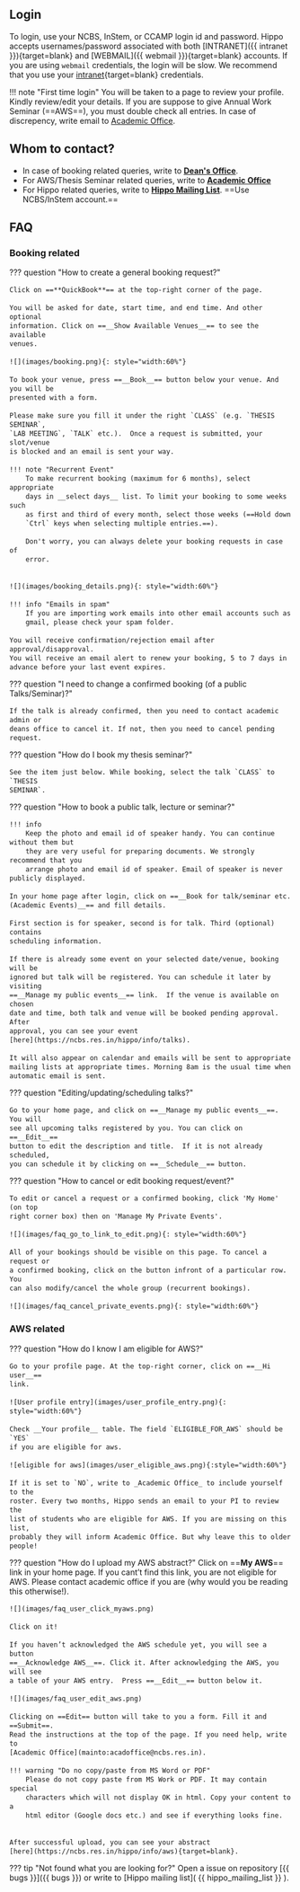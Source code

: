 ## Login
To login, use your NCBS, InStem, or CCAMP login id and password. Hippo accepts
usernames/password associated with both
[INTRANET]({{ intranet }}){target=blank} and 
[WEBMAIL]({{ webmail }}){target=blank} accounts. If you are using
`webmail` credentials, the login will be slow. We recommend that you use your
[intranet](http://intranet.ncbs.res.in/user){target=blank} credentials.

!!! note "First time login"
    You will be taken to a page to review your
    profile. Kindly review/edit your details. If you are suppose to give Annual
    Work Seminar (==AWS==), you must double check all entries. In case of
    discrepency, write email to [Academic
    Office](mailto:acadoffice@ncbs.res.in).

## Whom to contact?

- In case of booking related queries, write to [__Dean's
  Office__](mailto:deansoffice@ncbs.res.in).
- For AWS/Thesis Seminar related queries, write to [__Academic
  Office__](mailto:acadoffice@ncbs.res.in)
- For Hippo related queries, write to [__Hippo Mailing
  List__](mailto:hippo@lists.ncbs.res.in). ==Use NCBS/InStem account.==


## FAQ 

### Booking related

??? question "How to create a general booking request?"

    Click on ==**QuickBook**== at the top-right corner of the page. 

    You will be asked for date, start time, and end time. And other optional
    information. Click on ==__Show Available Venues__== to see the available
    venues.

    ![](images/booking.png){: style="width:60%"}

    To book your venue, press ==__Book__== button below your venue. And you will be
    presented with a form.

    Please make sure you fill it under the right `CLASS` (e.g. `THESIS SEMINAR`,
    `LAB MEETING`, `TALK` etc.).  Once a request is submitted, your slot/venue
    is blocked and an email is sent your way. 

    !!! note "Recurrent Event"
        To make recurrent booking (maximum for 6 months), select appropriate
        days in __select days__ list. To limit your booking to some weeks such
        as first and third of every month, select those weeks (==Hold down
        `Ctrl` keys when selecting multiple entries.==).

        Don't worry, you can always delete your booking requests in case of
        error.


    ![](images/booking_details.png){: style="width:60%"}

    !!! info "Emails in spam"
        If you are importing work emails into other email accounts such as
        gmail, please check your spam folder.

    You will receive confirmation/rejection email after approval/disapproval.
    You will receive an email alert to renew your booking, 5 to 7 days in
    advance before your last event expires.


??? question "I need to change a confirmed booking (of a public Talks/Seminar)?"

    If the talk is already confirmed, then you need to contact academic admin or
    deans office to cancel it. If not, then you need to cancel pending request.


??? question "How do I book my thesis seminar?"

    See the item just below. While booking, select the talk `CLASS` to `THESIS
    SEMINAR`.

??? question "How to book a public talk, lecture or seminar?"

    !!! info 
        Keep the photo and email id of speaker handy. You can continue without them but
        they are very useful for preparing documents. We strongly recommend that you
        arrange photo and email id of speaker. Email of speaker is never publicly displayed. 

    In your home page after login, click on ==__Book for talk/seminar etc.
    (Academic Events)__== and fill details.

    First section is for speaker, second is for talk. Third (optional) contains
    scheduling information. 

    If there is already some event on your selected date/venue, booking will be
    ignored but talk will be registered. You can schedule it later by visiting
    ==__Manage my public events__== link.  If the venue is available on chosen
    date and time, both talk and venue will be booked pending approval. After
    approval, you can see your event
    [here](https://ncbs.res.in/hippo/info/talks). 

    It will also appear on calendar and emails will be sent to appropriate
    mailing lists at appropriate times. Morning 8am is the usual time when
    automatic email is sent.

??? question "Editing/updating/scheduling talks?"

    Go to your home page, and click on ==__Manage my public events__==. You will
    see all upcoming talks registered by you. You can click on ==__Edit__==
    button to edit the description and title.  If it is not already scheduled,
    you can schedule it by clicking on ==__Schedule__== button.

??? question "How to cancel or edit booking request/event?"

    To edit or cancel a request or a confirmed booking, click 'My Home' (on top
    right corner box) then on 'Manage My Private Events'.

    ![](images/faq_go_to_link_to_edit.png){: style="width:60%"}

    All of your bookings should be visible on this page. To cancel a request or
    a confirmed booking, click on the button infront of a particular row. You
    can also modify/cancel the whole group (recurrent bookings).

    ![](images/faq_cancel_private_events.png){: style="width:60%"}

### AWS related

??? question "How do I know I am eligible for AWS?"

    Go to your profile page. At the top-right corner, click on ==__Hi user__==
    link.

    ![User profile entry](images/user_profile_entry.png){: style="width:60%"}

    Check __Your profile__ table. The field `ELIGIBLE_FOR_AWS` should be `YES`
    if you are eligible for aws.

    ![eligible for aws](images/user_eligible_aws.png){:style="width:60%"}

    If it is set to `NO`, write to _Academic Office_ to include yourself to the
    roster. Every two months, Hippo sends an email to your PI to review the
    list of students who are eligible for AWS. If you are missing on this list,
    probably they will inform Academic Office. But why leave this to older
    people!


??? question "How do I upload my AWS abstract?"
    Click on ==__My AWS__== link in your home page. If you cant’t find this
    link, you are not eligible for AWS. Please contact academic office if
    you are (why would you be reading this otherwise!).

    ![](images/faq_user_click_myaws.png) 

    Click on it!

    If you haven’t acknowledged the AWS schedule yet, you will see a button
    ==__Acknowledge AWS__==. Click it. After acknowledging the AWS, you will see
    a table of your AWS entry.  Press ==__Edit__== button below it.

    ![](images/faq_user_edit_aws.png)

    Clicking on ==Edit== button will take to you a form. Fill it and ==Submit==.
    Read the instructions at the top of the page. If you need help, write to
    [Academic Office](mainto:acadoffice@ncbs.res.in).

    !!! warning "Do no copy/paste from MS Word or PDF"
        Please do not copy paste from MS Work or PDF. It may contain special
        characters which will not display OK in html. Copy your content to a
        html editor (Google docs etc.) and see if everything looks fine. 
        

    After successful upload, you can see your abstract
    [here](https://ncbs.res.in/hippo/info/aws){target=blank}.

??? tip "Not found what you are looking for?"
    Open a issue on repository [{{ bugs }}]({{ bugs }}) or write to [Hippo mailing
    list]( {{ hippo_mailing_list }} ). 
